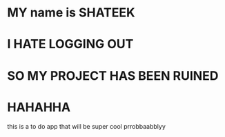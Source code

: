 # MY name is SHATEEK 

# I HATE LOGGING OUT

# SO MY PROJECT HAS BEEN RUINED

# HAHAHHA
this is a to do app that will be super cool prrobbaabblyy
